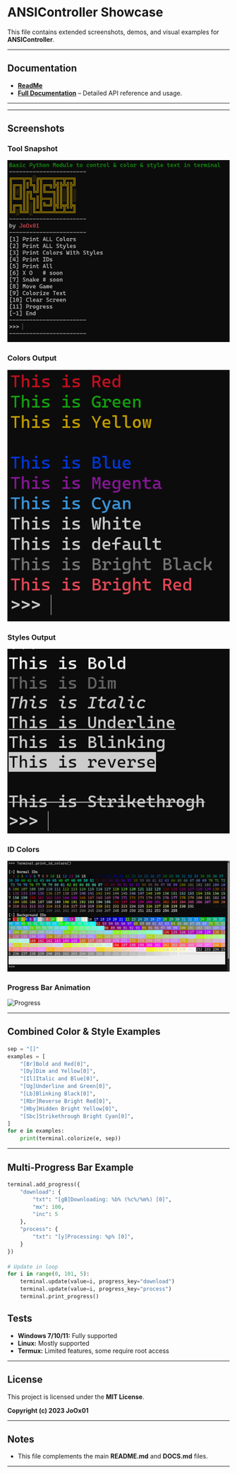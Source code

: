 # ANSIController Showcase

This file contains extended screenshots, demos, and visual examples for **ANSIController**.

---

## Documentation
- **[ReadMe](README.md)**
- **[Full Documentation](docs.md)** – Detailed API reference and usage.

---

---

## Screenshots

### Tool Snapshot
![Tool](ANSIController/tests/tool.png)

### Colors Output
![Colors Output](ANSIController/tests/test_colors_out.png)

### Styles Output
![Styles Output](ANSIController/tests/test_styles_out.png)

### ID Colors
![IDs](ANSIController/tests/test_ids.png)

### Progress Bar Animation
![Progress](ANSIController/tests/test_progress.gif)

---

## Combined Color & Style Examples

```python
sep = "[]"
examples = [
    "[Br]Bold and Red[0]",
    "[Dy]Dim and Yellow[0]",
    "[Il]Italic and Blue[0]",
    "[Ug]Underline and Green[0]",
    "[Lb]Blinking Black[0]",
    "[Rbr]Reverse Bright Red[0]",
    "[Hby]Hidden Bright Yellow[0]",
    "[Sbc]Strikethrough Bright Cyan[0]",
]
for e in examples:
    print(terminal.colorize(e, sep))
```

---

## Multi-Progress Bar Example

```python
terminal.add_progress({
    "download": {
        "txt": "[gB]Downloading: %b% (%c%/%m%) [0]",
        "mx": 100,
        "inc": 5
    },
    "process": {
        "txt": "[y]Processing: %p% [0]",
    }
})

# Update in loop
for i in range(0, 101, 5):
    terminal.update(value=i, progress_key="download")
    terminal.update(value=i, progress_key="process")
    terminal.print_progress()
```




## Tests
- **Windows 7/10/11:** Fully supported
- **Linux:** Mostly supported
- **Termux:** Limited features, some require root access

---

## License
This project is licensed under the **MIT License**.

**Copyright (c) 2023 JoOx01**

---
## Notes 
- This file complements the main **README.md** and **DOCS.md** files.

---